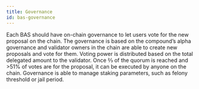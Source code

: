 ```yaml
---
title: Governance
id: bas-governance
---
```


Each BAS should have on-chain governance to let users vote for the new proposal on the chain. 
The governance is based on the compound’s alpha governance and validator owners in the chain are able to create new proposals and vote for them. 
Voting power is distributed based on the total delegated amount to the validator. 
Once ⅔ of the quorum is reached and >51% of votes are for the proposal, it can be executed by anyone on the chain. 
Governance is able to manage staking parameters, such as felony threshold or jail period.